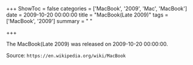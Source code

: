 +++
ShowToc = false
categories = ['MacBook', '2009', 'Mac', 'MacBook']
date = 2009-10-20 00:00:00
title = "MacBook(Late 2009)"
tags = ['MacBook', '2009']
summary = " "

+++

The MacBook(Late 2009) was released on 2009-10-20 00:00:00.

Source: `https://en.wikipedia.org/wiki/MacBook`


